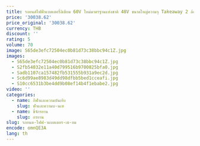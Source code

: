 ```yaml
---
title: รถยนต์ไฟฟ้าแบตเตอรี่ลิเธียม 60V ใหม่มาตรฐานแห่งชาติ 48V ขนาดใหญ่ความจุ Takeaway 2 ล้อสามล้อ Ternary แบตเตอรี่ลิเธียม
price: '30038.62'
price_original: '30038.62'
currency: THB
discount: ''
rating: 5
volume: 70
image: S65de3efc72504ec0b81d73c38bbc94c1Z.jpg
images:
  - S65de3efc72504ec0b81d73c38bbc94c1Z.jpg
  - S2fb54032e11a40d799516b9700825bfa0.jpg
  - Sadb1107ca157482fb531555b931a9ec2d.jpg
  - Sc6d99ae8983d49dd98dfbb5bed1cceafi.jpg
  - S10cc6531b3be4dd9b08ef14b4f1ebabe2.jpg
video: ''
categories:
  - name: กีฬาและความบันเทิง
    slug: ฬาและความบ-นเท
  - name: ขี่จักรยาน
    slug: กรยาน
slug: รถยนต-ไฟฟ-าแบตเตอร-เธ-ยม
encode: omnQE3A
lang: th
---
```

  